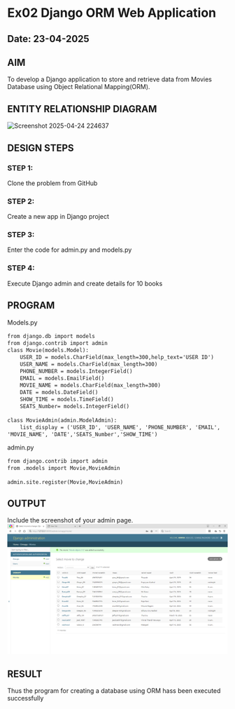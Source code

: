 # Ex02 Django ORM Web Application
## Date: 23-04-2025

## AIM
To develop a Django application to store and retrieve data from Movies Database using Object Relational Mapping(ORM).

## ENTITY RELATIONSHIP DIAGRAM
![Screenshot 2025-04-24 224637](https://github.com/user-attachments/assets/4bf0bdd0-1a65-4923-aadd-2340edac3bf2)



## DESIGN STEPS

### STEP 1:
Clone the problem from GitHub

### STEP 2:
Create a new app in Django project

### STEP 3:
Enter the code for admin.py and models.py

### STEP 4:
Execute Django admin and create details for 10 books

## PROGRAM

Models.py
```
from django.db import models
from django.contrib import admin
class Movie(models.Model):
    USER_ID = models.CharField(max_length=300,help_text='USER ID')
    USER_NAME = models.CharField(max_length=300)
    PHONE_NUMBER = models.IntegerField()
    EMAIL = models.EmailField()
    MOVIE_NAME = models.CharField(max_length=300)
    DATE = models.DateField()
    SHOW_TIME = models.TimeField()
    SEATS_Number= models.IntegerField()

class MovieAdmin(admin.ModelAdmin):
    list_display = ('USER_ID', 'USER_NAME', 'PHONE_NUMBER', 'EMAIL', 'MOVIE_NAME', 'DATE','SEATS_Number','SHOW_TIME')

```

admin.py
```
from django.contrib import admin
from .models import Movie,MovieAdmin

admin.site.register(Movie,MovieAdmin)

```

## OUTPUT

Include the screenshot of your admin page.
![alt text](image.png)

## RESULT
Thus the program for creating a database using ORM hass been executed successfully
